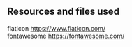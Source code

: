 ## Resources and files used
flaticon https://www.flaticon.com/ <br>
fontawesome https://fontawesome.com/
